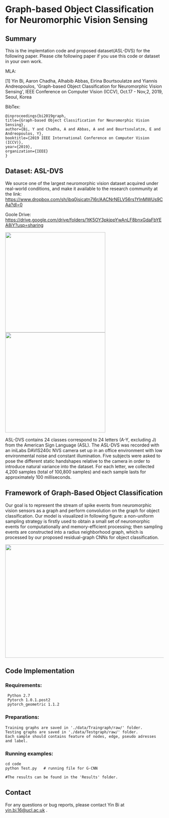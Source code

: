 # Graph-based Object Classification for Neuromorphic Vision Sensing

## Summary
This is the implemtation code and proposed dataset(ASL-DVS) for the following paper. Please cite following paper if you use this code or dataset in your own work. 

MLA:
    
   [1] Yin Bi, Aaron Chadha, Alhabib Abbas, Eirina Bourtsoulatze and Yiannis Andreopoulos, 'Graph-based Object Classification for Neuromorphic Vision Sensing', IEEE Conference on Computer Vision (ICCV), Oct.17 - Nov,2, 2019, Seoul, Korea
    
BibTex:
    
    @inproceedings{bi2019graph,
    title={Graph-based Object Classification for Neuromorphic Vision Sensing},
    author={Bi, Y and Chadha, A and Abbas, A and and Bourtsoulatze, E and Andreopoulos, Y},
    booktitle={2019 IEEE International Conference on Computer Vision (ICCV)},
    year={2019},
    organization={IEEE}
    }

## Dataset: ASL-DVS 
We source one of the largest neuromorphic vision dataset acquired under real-world conditions, and make it available to the research community at the link: 
https://www.dropbox.com/sh/ibq0jsicatn7l6r/AACNrNELV56rs1YInMWUs9CAa?dl=0

Goole Drive: https://drive.google.com/drive/folders/1tK5OY3pkjppYwAnLF8bnxGdaFbYEA8iY?usp=sharing


<img height="318" src="https://github.com/PIX2NVS/Graph2NVS/blob/master/images/ASL.JPG">                  <img height="318" src="https://github.com/PIX2NVS/Graph2NVS/blob/master/images/Dataset.JPG">


ASL-DVS contains 24 classes correspond to 24 letters (A-Y, excluding J) from the American Sign Language (ASL). The ASL-DVS was recorded with an iniLabs DAVIS240c NVS camera set up in an office environment with low environmental noise and constant illumination. Five subjects were asked to pose the different static handshapes relative to the camera in order to introduce natural variance into the dataset. For each letter, we collected 4,200 samples (total of 100,800 samples) and each sample lasts for approximately 100 milliseconds.

## Framework of Graph-Based Object Classification 

Our goal is to represent the stream of spike events from neuromorphic vision sensors as a graph and perform convolution on the graph for object classification. Our model is visualized in following figure: a non-uniform sampling strategy is firstly used to obtain a small set of neuromorphic events for computationally and memory-efficient processing; then sampling events are constructed into a radius neighborhood graph, which is processed by our proposed residual-graph CNNs for object classification.

<img height="360" width='800' src="https://github.com/PIX2NVS/NVS2Graph/blob/master/images/framework.JPG">

## Code Implementation
### Requirements:
     Python 2.7 
     Pytorch 1.0.1.post2
     pytorch_geometric 1.1.2
     
### Preparations:
    Training graphs are saved in './data/Traingraph/raw/' folder.
    Testing graphs are saved in './data/Testgraph/raw/' folder.
    Each sample should contains feature of nodes, edge, pseudo adresses and label.
    
### Running examples:
    cd code
    python Test.py   # running file for G-CNN 
    
    #The results can be found in the 'Results' folder.



## Contact 
For any questions or bug reports, please contact Yin Bi at yin.bi.16@ucl.ac.uk .
